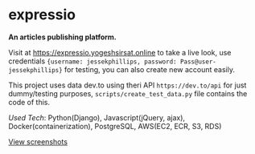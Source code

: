 # expressio

**An articles publishing platform.**

Visit at https://expressio.yogeshsirsat.online to take a live look, use credentials `{username: jessekphillips, password: Pass@user-jessekphillips}` for testing, you can also create new account easily.


This project uses data dev.to using theri API `https://dev.to/api` for just dummy/testing purposes, `scripts/create_test_data.py` file contains the code of this.

*Used Tech*: Python(Django), Javascript(jQuery, ajax), Docker(containerization), PostgreSQL, AWS(EC2, ECR, S3, RDS)

[View screenshots](https://1drv.ms/f/s!AljPuC-a7vuNp03dngRCyqyaf7C9?e=1cANwU)
